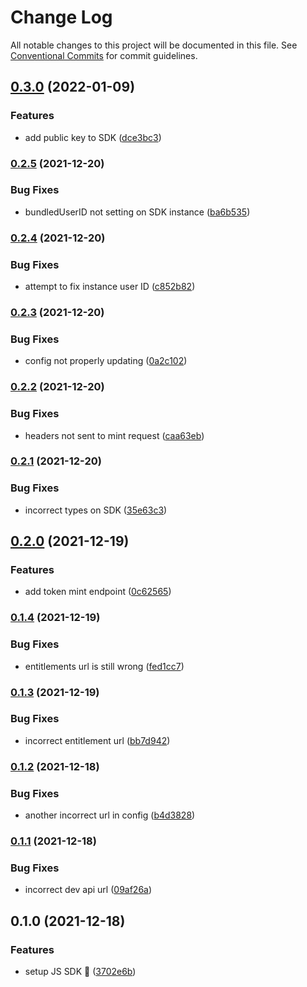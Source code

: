 # Change Log

All notable changes to this project will be documented in this file.
See [Conventional Commits](https://conventionalcommits.org) for commit guidelines.

## [0.3.0](https://github.com/get-bundled/bundled/compare/@getbundled/js@0.2.5...@getbundled/js@0.3.0) (2022-01-09)


### Features

* add public key to SDK ([dce3bc3](https://github.com/get-bundled/bundled/commit/dce3bc399f549ab0ccf59087313a04d4e3b481ab))



### [0.2.5](https://github.com/get-bundled/bundled/compare/@getbundled/js@0.2.4...@getbundled/js@0.2.5) (2021-12-20)


### Bug Fixes

* bundledUserID not setting on SDK instance ([ba6b535](https://github.com/get-bundled/bundled/commit/ba6b535f33f82a3aa7fc518320698468ab9649f9))



### [0.2.4](https://github.com/get-bundled/bundled/compare/@getbundled/js@0.2.3...@getbundled/js@0.2.4) (2021-12-20)


### Bug Fixes

* attempt to fix instance user ID ([c852b82](https://github.com/get-bundled/bundled/commit/c852b82f505105a72affa5848a9148e055be944e))



### [0.2.3](https://github.com/get-bundled/bundled/compare/@getbundled/js@0.2.2...@getbundled/js@0.2.3) (2021-12-20)


### Bug Fixes

* config not properly updating ([0a2c102](https://github.com/get-bundled/bundled/commit/0a2c10263d7435e603d8bada4467be79167e5baa))



### [0.2.2](https://github.com/get-bundled/bundled/compare/@getbundled/js@0.2.1...@getbundled/js@0.2.2) (2021-12-20)


### Bug Fixes

* headers not sent to mint request ([caa63eb](https://github.com/get-bundled/bundled/commit/caa63eb4918702ca72528b7cbf9c47a3ced43590))



### [0.2.1](https://github.com/get-bundled/bundled/compare/@getbundled/js@0.2.0...@getbundled/js@0.2.1) (2021-12-20)


### Bug Fixes

* incorrect types on SDK ([35e63c3](https://github.com/get-bundled/bundled/commit/35e63c30fd0d90d8931830021a5f27cbcc0d2251))



## [0.2.0](https://github.com/get-bundled/bundled/compare/@getbundled/js@0.1.4...@getbundled/js@0.2.0) (2021-12-19)


### Features

* add token mint endpoint ([0c62565](https://github.com/get-bundled/bundled/commit/0c625655a4b3603550311746489fb144828a311e))



### [0.1.4](https://github.com/get-bundled/bundled/compare/@getbundled/js@0.1.3...@getbundled/js@0.1.4) (2021-12-19)


### Bug Fixes

* entitlements url is still wrong ([fed1cc7](https://github.com/get-bundled/bundled/commit/fed1cc7d9eb460d09d30250eadb5b6f57e15965f))



### [0.1.3](https://github.com/get-bundled/bundled/compare/@getbundled/js@0.1.2...@getbundled/js@0.1.3) (2021-12-19)


### Bug Fixes

* incorrect entitlement url ([bb7d942](https://github.com/get-bundled/bundled/commit/bb7d9420d71199ed7b208395af5af5df929b0f47))



### [0.1.2](https://github.com/get-bundled/bundled/compare/@getbundled/js@0.1.1...@getbundled/js@0.1.2) (2021-12-18)


### Bug Fixes

* another incorrect url in config ([b4d3828](https://github.com/get-bundled/bundled/commit/b4d38283a8a745987f0b129f60ed5b4cdb4ba60f))



### [0.1.1](https://github.com/get-bundled/bundled/compare/@getbundled/js@0.1.0...@getbundled/js@0.1.1) (2021-12-18)


### Bug Fixes

* incorrect dev api url ([09af26a](https://github.com/get-bundled/bundled/commit/09af26ab23e41f8b1e5227f52c9170a0dfbb37e0))



## 0.1.0 (2021-12-18)


### Features

* setup JS SDK :sunrise: ([3702e6b](https://github.com/get-bundled/bundled/commit/3702e6b83785226e7c50d7a71ec243f62da1c43a))
